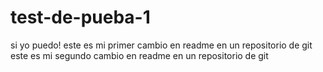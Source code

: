 # test-de-pueba-1
si yo puedo!
este es mi primer cambio en readme en un repositorio de git
este es mi segundo cambio en readme en un repositorio de git 

